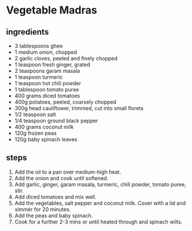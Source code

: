 # Vegetable Madras

## ingredients

- 3 tablespoons ghee
- 1 medium onion, chopped
- 2 garlic cloves, peeled and finely chopped
- 1 teaspoon fresh ginger, grated
- 2 teaspoons garam masala
- 1 teaspoon turmeric
- 1 teaspoon hot chili powder
- 1 tablespoon tomato puree
- 400 grams diced tomatoes
- 400g potatoes, peeled, coarsely chopped
- 300g head cauliflower, trimmed, cut into small florets
- 1/2 teaspoon salt
- 1/4 teaspoon ground black pepper
- 400 grams coconut milk
- 120g frozen peas
- 120g baby spinach leaves

## steps

1. Add the oil to a pan over medium-high heat.
2. Add the onion and cook until softened.
3. Add garlic, ginger, garam masala, turmeric, chili powder, tomato puree, stir.
4. Add diced tomatoes and mix well.
5. Add the vegetables, salt pepper and coconut milk. Cover with a lid and simmer for 20 minutes.
6. Add the peas and baby spinach.
7. Cook for a further 2-3 mins or until heated through and spinach wilts.
